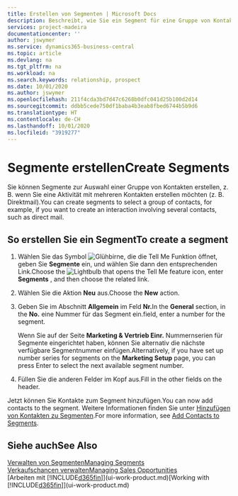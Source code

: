 ```yaml
---
title: Erstellen von Segmenten | Microsoft Docs
description: Beschreibt, wie Sie ein Segment für eine Gruppe von Kontakten in Business Central erstellen, beispielsweise um mehrere Kontakte mit einer Direktsendung anzusprechen.
services: project-madeira
documentationcenter: ''
author: jswymer
ms.service: dynamics365-business-central
ms.topic: article
ms.devlang: na
ms.tgt_pltfrm: na
ms.workload: na
ms.search.keywords: relationship, prospect
ms.date: 10/01/2020
ms.author: jswymer
ms.openlocfilehash: 211f4cda3bd7d47c6268b0dfc041d25b100d2d14
ms.sourcegitcommit: ddbb5cede750df1baba4b3eab8fbed6744b5b9d6
ms.translationtype: HT
ms.contentlocale: de-CH
ms.lasthandoff: 10/01/2020
ms.locfileid: "3919277"
---
```

# <a name="create-segments"></a><span data-ttu-id="394c7-103">Segmente erstellen</span><span class="sxs-lookup"><span data-stu-id="394c7-103">Create Segments</span></span>
<span data-ttu-id="394c7-104">Sie können Segmente zur Auswahl einer Gruppe von Kontakten erstellen, z. B. wenn Sie eine Aktivität mit mehreren Kontakten erstellen möchten (z. B. Direktmail).</span><span class="sxs-lookup"><span data-stu-id="394c7-104">You can create segments to select a group of contacts, for example, if you want to create an interaction involving several contacts, such as direct mail.</span></span>

## <a name="to-create-a-segment"></a><span data-ttu-id="394c7-105">So erstellen Sie ein Segment</span><span class="sxs-lookup"><span data-stu-id="394c7-105">To create a segment</span></span>
1. <span data-ttu-id="394c7-106">Wählen Sie das Symbol ![Glühbirne, die die Tell Me Funktion öffnet](media/ui-search/search_small.png "Tell Me-Funktion"), geben Sie **Segmente** ein, und wählen Sie dann den entsprechenden Link.</span><span class="sxs-lookup"><span data-stu-id="394c7-106">Choose the ![Lightbulb that opens the Tell Me feature](media/ui-search/search_small.png "Tell me what you want to do") icon, enter **Segments** , and then choose the related link.</span></span>
2. <span data-ttu-id="394c7-107">Wählen Sie die Aktion **Neu** aus.</span><span class="sxs-lookup"><span data-stu-id="394c7-107">Choose the **New** action.</span></span>
3. <span data-ttu-id="394c7-108">Geben Sie im Abschnitt **Allgemein** im Feld **Nr.**</span><span class="sxs-lookup"><span data-stu-id="394c7-108">In the **General** section, in the **No.**</span></span> <span data-ttu-id="394c7-109">eine Nummer für das Segment ein.</span><span class="sxs-lookup"><span data-stu-id="394c7-109">field, enter a number for the segment.</span></span>

    <span data-ttu-id="394c7-110">Wenn Sie auf der Seite **Marketing & Vertrieb Einr.** Nummernserien für Segmente eingerichtet haben, können Sie alternativ die nächste verfügbare Segmentnummer einfügen.</span><span class="sxs-lookup"><span data-stu-id="394c7-110">Alternatively, if you have set up number series for segments on the **Marketing Setup** page, you can press Enter to select the next available segment number.</span></span>
4. <span data-ttu-id="394c7-111">Füllen Sie die anderen Felder im Kopf aus.</span><span class="sxs-lookup"><span data-stu-id="394c7-111">Fill in the other fields on the header.</span></span>

<span data-ttu-id="394c7-112">Jetzt können Sie Kontakte zum Segment hinzufügen.</span><span class="sxs-lookup"><span data-stu-id="394c7-112">You can now add contacts to the segment.</span></span> <span data-ttu-id="394c7-113">Weitere Informationen finden Sie unter [Hinzufügen von Kontakten zu Segmenten](marketing-add-contact-segment.md).</span><span class="sxs-lookup"><span data-stu-id="394c7-113">For more information, see [Add Contacts to Segments](marketing-add-contact-segment.md).</span></span>

## <a name="see-also"></a><span data-ttu-id="394c7-114">Siehe auch</span><span class="sxs-lookup"><span data-stu-id="394c7-114">See Also</span></span>
[<span data-ttu-id="394c7-115">Verwalten von Segmenten</span><span class="sxs-lookup"><span data-stu-id="394c7-115">Managing Segments</span></span>](marketing-segments.md)  
[<span data-ttu-id="394c7-116">Verkaufschancen verwalten</span><span class="sxs-lookup"><span data-stu-id="394c7-116">Managing Sales Opportunities</span></span>](marketing-manage-sales-opportunities.md)  
<span data-ttu-id="394c7-117">[Arbeiten mit [!INCLUDE[d365fin](includes/d365fin_md.md)]](ui-work-product.md)</span><span class="sxs-lookup"><span data-stu-id="394c7-117">[Working with [!INCLUDE[d365fin](includes/d365fin_md.md)]](ui-work-product.md)</span></span>  
